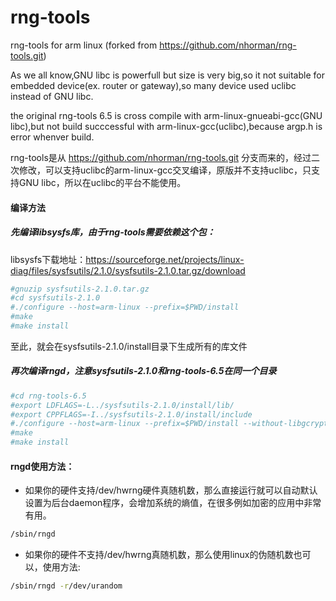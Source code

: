# rng-tools
rng-tools for arm linux (forked from https://github.com/nhorman/rng-tools.git)

As we all know,GNU libc is powerfull but size is very big,so it not suitable for embedded device(ex. router or gateway),so many device used uclibc instead of GNU libc.

the original rng-tools 6.5 is cross compile with arm-linux-gnueabi-gcc(GNU libc),but not build succcessful with arm-linux-gcc(uclibc),because argp.h is error whenver build.


rng-tools是从 https://github.com/nhorman/rng-tools.git 分支而来的，经过二次修改，可以支持uclibc的arm-linux-gcc交叉编译，原版并不支持uclibc，只支持GNU libc，所以在uclibc的平台不能使用。


#### 编译方法
##### 先编译libsysfs库，由于rng-tools需要依赖这个包：
libsysfs下载地址：https://sourceforge.net/projects/linux-diag/files/sysfsutils/2.1.0/sysfsutils-2.1.0.tar.gz/download

```bash
#gnuzip sysfsutils-2.1.0.tar.gz
#cd sysfsutils-2.1.0
#./configure --host=arm-linux --prefix=$PWD/install
#make
#make install
```
至此，就会在sysfsutils-2.1.0/install目录下生成所有的库文件


##### 再次编译rngd，注意sysfsutils-2.1.0和rng-tools-6.5在同一个目录
```bash
#cd rng-tools-6.5
#export LDFLAGS=-L../sysfsutils-2.1.0/install/lib/
#export CPPFLAGS=-I../sysfsutils-2.1.0/install/include
#./configure --host=arm-linux --prefix=$PWD/install --without-libgcrypt --without-nistbeacon
#make
#make install
```


#### rngd使用方法：

- 如果你的硬件支持/dev/hwrng硬件真随机数，那么直接运行就可以自动默认设置为后台daemon程序，会增加系统的熵值，在很多例如加密的应用中非常有用。

```sh
/sbin/rngd
```

- 如果你的硬件不支持/dev/hwrng真随机数，那么使用linux的伪随机数也可以，使用方法:
```sh
/sbin/rngd -r/dev/urandom
```

